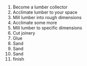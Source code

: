1. Become a lumber collector
2. Acclimate lumber to your space
3. Mill lumber into rough dimensions
4. Acclimate some more
5. Mill lumber to specific dimensions
6. Cut joinery
7. Glue
8. Sand
9. Sand
10. Sand
11. finish
